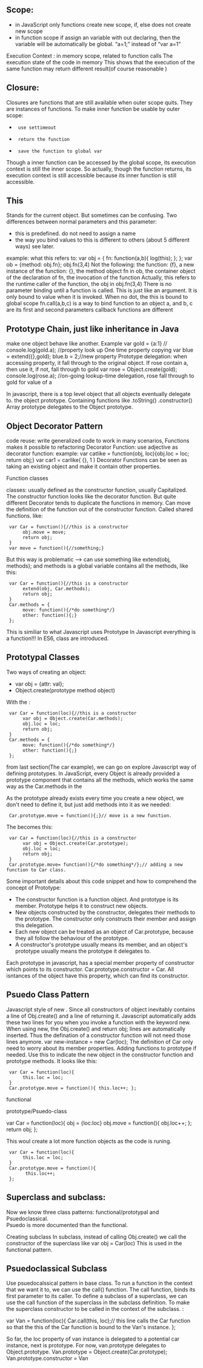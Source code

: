 ## Scope:

- in JavaScript only functions create new scope, if, else does not create new scope
- in function scope if assign an variable with out declaring, then the variable will be automatically be global. “a=1;” instead of “var a=1”

Execution Context : in memory scope, related to function calls
     The execution state of the code in memory
     This shows that the execution of the same function may return different result(of course reasonable )

## Closure:
Closures are functions that are still available when outer scope quits.
They are instances of functions.
To make inner function be usable by outer scope:

-      use settimeout
-      return the function
-      save the function to global var

Though a inner function can be accessed by the global scope, its execution context is still the inner scope. So actually, though the function returns, its execution context is still accessible because its inner function is still accessible.

## This
Stands for the current object. But sometimes can be confusing.
Two differences between normal parameters and this parameter:

- this is predefined. do not need to assign a name
- the way you bind values to this is different to others (about 5 different ways) see later.

example: what this refers to:
var obj = {
     fn: function(a,b){     log(this);     };
};
     var ob = {method: obj.fn};
     obj.fn(3,4)
Not the following: the function: {f}, a new instance of the function: {}, the method object fn in ob, the container object of the declaration of fn, the invocation of the function
Actually, this refers to the runtime caller of the function, the obj in obj.fn(3,4)
There is no parameter binding until a function is called.
This is just like an argument. It is only bound to value when it is invoked.
When no dot, the this is bound to global scope
fn.call(a,b,c) is a way to bind function to an object a, and b, c are its first and second parameters
callback functions are different

## Prototype Chain, just like inheritance in Java

make one object behave like another.
Example
     var gold = {a:1} //
     console.log(gold.a); //property look up
One time property copying
     var blue = extend({},gold);
     blue.b = 2;//new property
Prototype delegation: when accessing property, it fall through to the original object. If rose contain a, then use it, if not, fall through to gold
     var rose = Object.create(gold);
     console.log(rose.a); //on-going lookup-time delegation, rose fall through to gold for value of a

In javascript, there is a top level object that all objects eventually delegate to. the object prototype. Containing functions like .toString() .constructor()
Array prototype delegates to the Object prototype.

## Object Decorator Pattern

code reuse:
     write generalized code to work in many scenarios,
Functions makes it possible to refactoring
Decorator Function: use adjective as decorator function:
     example: var catlike = function(obj, loc){obj.loc = loc; return obj;} var car1 = carlike( {}, 1 )
Decorator Functions can be seen as taking an existing object and make it contain other properties.

Function classes

classes: usually defined as the constructor function, usually Capitalized.
The constructor function looks like the decorator function. But quite different
Decorator tends to duplicate the functions in memory.
Can move the definition of the function out of the constructor function. Called shared functions. like:

     var Car = function(){//this is a constructor
          obj.move = move;
          return obj;
     }
     var move = function(){//something;}

But this way is problematic —> can use something like extend(obj, methods); and methods is a global variable contains all the methods, like this:

     var Car = function(){//this is a constructor
          extend(obj, Car.methods);
          return obj;
     }
     Car.methods = {
          move: function(){/*do something*/}
          other: function(){;}
     };
This is similiar to what Javascript uses Prototype
In Javascript everything is a function!!!
In ES6, class are introduced.

## Prototypal Classes

Two ways of creating an object:

- var obj = {attr: val};
- Object.create(prototype method object)


With the <example> :

     var Car = function(loc){//this is a constructor
          var obj = Object.create(Car.methods);
          obj.loc = loc;
          return obj;
     }
     Car.methods = {
          move: function(){/*do something*/}
          other: function(){;}
     };

from last section(The car example), we can go on explore Javascript way of defining prototypes.
In JavaScript, every Object is already provided a prototype component that contains all the methods, which works the same way as the Car.methods in the <Example>

As the prototype already exists every time you create a new object, we don't need to define it, but just add methods into it as we needed:

     Car.prototype.move = function(){;}// move is a new function.
The <example> becomes this:

     var Car = function(loc){//this is a constructor
          var obj = Object.create(Car.prototype);
          obj.loc = loc;
          return obj;
     }
     Car.prototype.move= function(){/*do something*/};// adding a new function to Car class.

Some important details about this code snippet and how to comprehend the concept of Prototype:

- The constructor function is a function object. And prototype is its member. Prototype helps it to construct new objects.
- New objects constructed by the constructor, delegates their methods to the prototype. The constructor only constructs their member and assign this delegation.
- Each new object can be treated as an object of Car.prototype, because they all follow the behaviour of the prototype.
- A constructor's prototype usually means its member, and an object's prototype usually means the prototype it delegates to.

Each prototype in javascript, has a special member property of constructor which points to its constructor.
Car.prototype.constructor  = Car. All isntances of the object have this property, which can find its constructor.

## Psuedo Class Pattern
Javascript style of new .
Since all constructors of object inevitably contains a line of Obj.create() and a line of returning it. Javascript automatically adds these two lines for you when you invoke a function with the keyword new.
When using new, the Obj.create() and return obj; lines are automatically inserted. Thus the defination of a constructor function will not need those lines anymore.
var new-instance = new Car(loc);
The definition of Car only need to worry about its member properties. Adding functions to prototype if needed.
Use this to indicate the new object in the constructor function and prototype methods.  It looks like this:

     var Car = function(loc){
          this.loc = loc;
     }
     Car.prototype.move = function(){ this.loc++; };

functional

prototype/Psuedo-class

var Car = function(loc){
     obj = {loc:loc}
     obj.move = function(){
                obj.loc++;
          };
     return obj;
     };

This woul create a lot more function objects as the code is runing.

     var Car = function(loc){
          this.loc = loc;
     }
     Car.prototype.move = function(){
           this.loc++;
     };

## Superclass and subclass:
Now we know three class patterns: functional/prototypal and Psuedoclassical. \
Psuedo is more documented than the functional.

Creating subclass
In subclass, instead of calling Obj.create()
we call the constructor of the superclass like var obj =  Car(loc)
This is used in the functional pattern.

## Psuedoclassical Subclass
Use psuedocalssical pattern in base class.
To run a function in the context that we want it to, we can use the call() function.
The call function, binds its first parameter to its caller.
To define a subclass of a superclass, we can use the call function of the superclass in the subclass definition. To make the superclass constructor to be called in the context of the subclass. :

var Van = function(loc){
     Car.call(this, loc);// this line calls the Car function so that the this of the Car function is bound to the Van's instance.
};

So far, the loc property of van instance is delegated to a potential car instance, next is prototype. For now, van.prototype delegates to Object.prototype.
     Van.prototype = Object.create(Car.prototype);
     Van.prototype.constructor = Van
